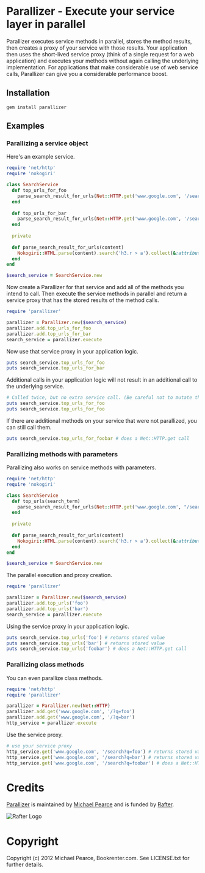 # Parallizer - Execute your service layer in parallel

Parallizer executes service methods in parallel, stores the method results, then creates a proxy of your service with those results. Your application then uses the short-lived service proxy (think of a single request for a web application) and executes your methods without again calling the underlying implementation. For applications that make considerable use of web service calls, Parallizer can give you a considerable performance boost.

## Installation

    gem install parallizer

## Examples

### Parallizing a service object

Here's an example service.

```ruby
require 'net/http'
require 'nokogiri'

class SearchService
  def top_urls_for_foo
    parse_search_result_for_urls(Net::HTTP.get('www.google.com', '/search?q=foo'))
  end
  
  def top_urls_for_bar
    parse_search_result_for_urls(Net::HTTP.get('www.google.com', '/search?q=foo'))
  end
  
  private
  
  def parse_search_result_for_urls(content)
    Nokogiri::HTML.parse(content).search('h3.r > a').collect(&:attributes).collect{ |attrs| attrs['href'].value }
  end
end

$search_service = SearchService.new
```

Now create a Parallizer for that service and add all of the methods you intend to call. Then execute the service methods in parallel and return a service proxy that has the stored results of the method calls.

```ruby
require 'parallizer'

parallizer = Parallizer.new($search_service)
parallizer.add.top_urls_for_foo
parallizer.add.top_urls_for_bar
search_service = parallizer.execute
```

Now use that service proxy in your application logic.

```ruby
puts search_service.top_urls_for_foo
puts search_service.top_urls_for_bar
```

Additional calls in your application logic will not result in an additional call to the underlying service.

```ruby
# Called twice, but no extra service call. (Be careful not to mutate the returned object!)
puts search_service.top_urls_for_foo
puts search_service.top_urls_for_foo
```

If there are additional methods on your service that were not parallized, you can still call them.

```ruby
puts search_service.top_urls_for_foobar # does a Net::HTTP.get call
```

### Parallizing methods with parameters

Parallizing also works on service methods with parameters.

```ruby
require 'net/http'
require 'nokogiri'

class SearchService
  def top_urls(search_term)
    parse_search_result_for_urls(Net::HTTP.get('www.google.com', "/search?q=#{CGI.escape(search_term)}"))
  end
  
  private
  
  def parse_search_result_for_urls(content)
    Nokogiri::HTML.parse(content).search('h3.r > a').collect(&:attributes).collect{ |attrs| attrs['href'].value }
  end
end

$search_service = SearchService.new
```

The parallel execution and proxy creation.

```ruby
require 'parallizer'

parallizer = Parallizer.new($search_service)
parallizer.add.top_urls('foo')
parallizer.add.top_urls('bar')
search_service = parallizer.execute
```

Using the service proxy in your application logic.

```ruby
puts search_service.top_urls('foo') # returns stored value
puts search_service.top_urls('bar') # returns stored value
puts search_service.top_urls('foobar') # does a Net::HTTP.get call
```


### Parallizing class methods

You can even parallize class methods.

```ruby
require 'net/http'
require 'parallizer'

parallizer = Parallizer.new(Net::HTTP)
parallizer.add.get('www.google.com', '/?q=foo')
parallizer.add.get('www.google.com', '/?q=bar')
http_service = parallizer.execute
```

Use the service proxy.

```ruby
# use your service proxy
http_service.get('www.google.com', '/search?q=foo') # returns stored value
http_service.get('www.google.com', '/search?q=bar') # returns stored value
http_service.get('www.google.com', '/search?q=foobar') # does a Net::HTTP.get call
```


# Credits

[Parallizer](https://github.com/michaelgpearce/parallizer) is maintained by [Michael Pearce](http://github.com/michaelgpearce) and is funded by [Rafter](http://www.rafter.com "Rafter").

![Rafter Logo](http://rafter-logos.s3.amazonaws.com/rafter_github_logo.png "Rafter")

# Copyright

Copyright (c) 2012 Michael Pearce, Bookrenter.com. See LICENSE.txt for further details.

